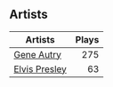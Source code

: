 ## Artists
Artists | Plays 
----- | -----: 
[Gene Autry](/artists/gene-autry-1800) | 275
[Elvis Presley](/artists/elvis-presley-1014) | 63

